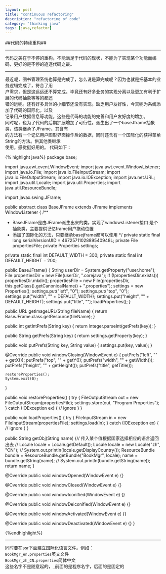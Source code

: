 ```yaml
---
layout: post
title: "continuous refactoring"
description: "refactoring of code"
category: "thinking java"
tags: [java,refactor]
---  
```


##代码的持续重构##
  

---  

代码之美在于不停的重构，不能满足于代码的现状，不能为了实现某个功能而编码，更好的是不停的追逐代码之最。   

--- 

最近呢，图书管理系统也算是完成了，怎么说是算完成呢？因为也就是把基本的业务逻辑完成了，符合了用  
户需求，但是这远远还不算完成。毕竟还有好多业务的实现分离以及更加有利于扩展的代码抽象等等的都还  
错的远呢。还有好多具体的小细节还没有实现。缺乏用户友好性，今天呢为系统添加了代码的国际化，以及  
记录用户数据信息等功能。这些是代码的功能的完善和用户友好度的增加。  
同时呢，也为了代码的后期扩展增加了可行性。派生出了一个baseJframe抽象类，该类继承了JFrame，其含有  
的方法有一个记忆用户图形界面操作后的数据，同时还含有一个国际化的获得菜单String的方法。供其他类继承  
使用。感觉挺好用的。 代码如下：  

{% highlight java%}
package base;


import java.awt.event.WindowEvent;
import java.awt.event.WindowListener;
import java.io.File;
import java.io.FileInputStream;
import java.io.FileOutputStream;
import java.io.IOException;
import java.net.URL;
import java.util.Locale;
import java.util.Properties;
import java.util.ResourceBundle;

import javax.swing.JFrame;

public abstract class BaseJFrame extends JFrame implements WindowListener {
  /**
   * BaseJFrame是由JFrame派生出来的类，实现了windowsListener接口 是个抽象类，主要提供记忆frame用户拖动位置
   * 添加了国际化的方法，只要继承basejframe都可以使用
   */
  private static final long serialVersionUID = 4672571102889540948L;
  private File propertiesFile;
  private Properties settings;

  private static final int DEFAULT_WIDTH = 300;
  private static final int DEFAULT_HEIGHT = 200;

  public BaseJFrame() {
    String userDir = System.getProperty("user.home");
    File propertiesDir = new File(userDir, ".corejava");
    if (!propertiesDir.exists()) propertiesDir.mkdir();
    propertiesFile = new File(propertiesDir, this.getClass().getCanonicalName() + ".properties");
    settings = new Properties();
    settings.put("left", "0");
    settings.put("top", "0");
    settings.put("width", "" + DEFAULT_WIDTH);
    settings.put("height", "" + DEFAULT_HEIGHT);
    settings.put("title", "");
    loadProperties();
  }

  public URL getImageURL(String fileName) {
    return BaseJFrame.class.getResource(fileName);
  }

  public int getIntPrefs(String key) {
    return Integer.parseInt(getPrefs(key));
  }

  public String getPrefs(String key) {
    return settings.getProperty(key);
  }

  public void putPrefs(String key, String value) {
    settings.put(key, value);
  }

  @Override
  public void windowClosing(WindowEvent e) {
    putPrefs("left", "" + getX());
    putPrefs("top", "" + getY());
    putPrefs("width", "" + getWidth());
    putPrefs("height", "" + getHeight());
    putPrefs("title", getTitle());

    restoreProperties();
    System.exit(0);
  }

  public void restoreProperties() {
    try {
      FileOutputStream out = new FileOutputStream(propertiesFile);
      settings.store(out, "Program Properties");
    } catch (IOException ex) {
      // ignore
    }
  }

  public void loadProperties() {
    try {
      FileInputStream in = new FileInputStream(propertiesFile);
      settings.load(in);
    } catch (IOException ex) {
      // ignore
    }
  }

  public String getObj(String name) {// 传入某个值根据国家选择相应的语言返回出去
  // Locale locale = Locale.getDefault();
    Locale locale = new Locale("zh", "CN");
    // System.out.println(locale.getDisplayCountry());
    ResourceBundle bundle = ResourceBundle.getBundle("BookMgr", locale);
    name = bundle.getString(name);
    // System.out.println(bundle.getString(name));
    return name;
  }

  @Override
  public void windowOpened(WindowEvent e) {}

  @Override
  public void windowClosed(WindowEvent e) {}

  @Override
  public void windowIconified(WindowEvent e) {}

  @Override
  public void windowDeiconified(WindowEvent e) {}

  @Override
  public void windowActivated(WindowEvent e) {}

  @Override
  public void windowDeactivated(WindowEvent e) {}
}
  
{%endhighlight%}
  
---  
  
同时要在ssr下面建立国际化语言文件。例如：  
`BookMgr_en.properties`英文文件  
`BookMgr_zh_CN.properties`简体中文  
这些名字不是随意起的，`_`前面的是程序名字，后面的是固定的
